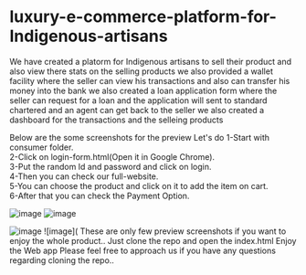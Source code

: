 # luxury-e-commerce-platform-for-Indigenous-artisans
We have created a platorm for Indigenous artisans to sell their product and also view there stats on the selling products 
we also provided a wallet facility where the seller can view his transactions and also can transfer his money into the bank
we also created a loan application form where the seller can request for a loan and the application will sent to standard chartered and an agent can get back to the seller
we also created a dashboard for the transactions and the selleing products

Below are the some screenshots for the preview 
Let's do 
1-Start with consumer folder.<br>
2-Click on login-form.html(Open it in Google Chrome).<br>
3-Put the random Id and password and click on login.<br>
4-Then you can check our full-website.<br>
5-You can choose the product and click on it to add the item on cart.<br>
6-After that you can check the Payment Option.<br>

![image](https://user-images.githubusercontent.com/101415826/158046211-367419b6-8bf0-46a7-8275-2fa18b05f65d.png)
![image](https://user-images.githubusercontent.com/54260470/158051672-dff34e99-a45e-440e-9d96-cb14e40a3ae5.png)

<!-- ![image](https://user-images.githubusercontent.com/101415826/158046231-b77684f0-0195-45a5-80e1-3c93be0c7da2.png)
![image](https://user-images.githubusercontent.com/101415826/158046305-8d255d09-2a9c-4653-93aa-f3b9fafc7eeb.png) -->
![image](https://user-images.githubusercontent.com/101415826/158046325-f02e5ec8-7521-40ae-88ae-f0c2148ad971.png)
![image](
These are only few preview screenshots if you want to enjoy the whole product.. 
Just clone the repo and open the index.html
Enjoy the Web app
Please feel free to approach us if you have any questions regarding cloning the repo.. 

